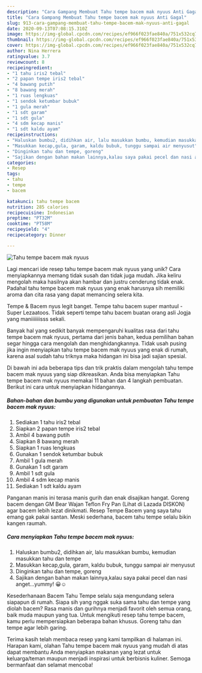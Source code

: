 ```yaml
---
description: "Cara Gampang Membuat Tahu tempe bacem mak nyuus Anti Gagal"
title: "Cara Gampang Membuat Tahu tempe bacem mak nyuus Anti Gagal"
slug: 913-cara-gampang-membuat-tahu-tempe-bacem-mak-nyuus-anti-gagal
date: 2020-09-13T07:08:15.310Z
image: https://img-global.cpcdn.com/recipes/ef966f023fae840a/751x532cq70/tahu-tempe-bacem-mak-nyuus-foto-resep-utama.jpg
thumbnail: https://img-global.cpcdn.com/recipes/ef966f023fae840a/751x532cq70/tahu-tempe-bacem-mak-nyuus-foto-resep-utama.jpg
cover: https://img-global.cpcdn.com/recipes/ef966f023fae840a/751x532cq70/tahu-tempe-bacem-mak-nyuus-foto-resep-utama.jpg
author: Nina Herrera
ratingvalue: 3.7
reviewcount: 8
recipeingredient:
- "1 tahu iris2 tebal"
- "2 papan tempe iris2 tebal"
- "4 bawang putih"
- "8 bawang merah"
- "1 ruas lengkuas"
- "1 sendok ketumbar bubuk"
- "1 gula merah"
- "1 sdt garam"
- "1 sdt gula"
- "4 sdm kecap manis"
- "1 sdt kaldu ayam"
recipeinstructions:
- "Haluskan bumbu2, didihkan air, lalu masukkan bumbu, kemudian masukkan tahu dan tempe"
- "Masukkan kecap,gula, garam, kaldu bubuk, tunggu sampai air menyusut"
- "Dinginkan tahu dan tempe, goreng"
- "Sajikan dengan bahan makan lainnya,kalau saya pakai pecel dan nasi anget...yummy! 😀☺"
categories:
- Resep
tags:
- tahu
- tempe
- bacem

katakunci: tahu tempe bacem 
nutrition: 285 calories
recipecuisine: Indonesian
preptime: "PT32M"
cooktime: "PT58M"
recipeyield: "4"
recipecategory: Dinner

---
```



![Tahu tempe bacem mak nyuus](https://img-global.cpcdn.com/recipes/ef966f023fae840a/751x532cq70/tahu-tempe-bacem-mak-nyuus-foto-resep-utama.jpg)

Lagi mencari ide resep tahu tempe bacem mak nyuus yang unik? Cara menyiapkannya memang tidak susah dan tidak juga mudah. Jika keliru mengolah maka hasilnya akan hambar dan justru cenderung tidak enak. Padahal tahu tempe bacem mak nyuus yang enak harusnya sih memiliki aroma dan cita rasa yang dapat memancing selera kita.

Tempe &amp; Bacem nyus legit banget. Tempe tahu bacem super mantuul - Super Lezaatoos. Tidak seperti tempe tahu bacem buatan orang asli Jogja yang maniiiiiiisss sekali.

Banyak hal yang sedikit banyak mempengaruhi kualitas rasa dari tahu tempe bacem mak nyuus, pertama dari jenis bahan, kedua pemilihan bahan segar hingga cara mengolah dan menghidangkannya. Tidak usah pusing jika ingin menyiapkan tahu tempe bacem mak nyuus yang enak di rumah, karena asal sudah tahu triknya maka hidangan ini bisa jadi sajian spesial.


Di bawah ini ada beberapa tips dan trik praktis dalam mengolah tahu tempe bacem mak nyuus yang siap dikreasikan. Anda bisa menyiapkan Tahu tempe bacem mak nyuus memakai 11 bahan dan 4 langkah pembuatan. Berikut ini cara untuk menyiapkan hidangannya.

<!--inarticleads1-->

##### Bahan-bahan dan bumbu yang digunakan untuk pembuatan Tahu tempe bacem mak nyuus:

1. Sediakan 1 tahu iris2 tebal
1. Siapkan 2 papan tempe iris2 tebal
1. Ambil 4 bawang putih
1. Siapkan 8 bawang merah
1. Siapkan 1 ruas lengkuas
1. Gunakan 1 sendok ketumbar bubuk
1. Ambil 1 gula merah
1. Gunakan 1 sdt garam
1. Ambil 1 sdt gula
1. Ambil 4 sdm kecap manis
1. Sediakan 1 sdt kaldu ayam


Panganan manis ini terasa manis gurih dan enak disajikan hangat. Goreng bacem dengan GM Bear Wajan Teflon Fry Pan (Lihat di Lazada DISKON) agar bacem lebih lezat dinikmati. Resep Tempe Bacem yang saya tahu emang gak pakai santan. Meski sederhana, bacem tahu tempe selalu bikin kangen raumah. 

<!--inarticleads2-->

##### Cara menyiapkan Tahu tempe bacem mak nyuus:

1. Haluskan bumbu2, didihkan air, lalu masukkan bumbu, kemudian masukkan tahu dan tempe
1. Masukkan kecap,gula, garam, kaldu bubuk, tunggu sampai air menyusut
1. Dinginkan tahu dan tempe, goreng
1. Sajikan dengan bahan makan lainnya,kalau saya pakai pecel dan nasi anget...yummy! 😀☺


Kesederhanaan Bacem Tahu Tempe selalu saja mengundang selera siapapun di rumah. Siapa sih yang nggak suka sama tahu dan tempe yang diolah bacem? Rasa manis dan gurihnya menjadi favorit oleh semua orang, baik muda maupun yang tua. Untuk mengikuti resep tahu tempe bacem, kamu perlu mempersiapkan beberapa bahan khusus. Goreng tahu dan tempe agar lebih garing. 

Terima kasih telah membaca resep yang kami tampilkan di halaman ini. Harapan kami, olahan Tahu tempe bacem mak nyuus yang mudah di atas dapat membantu Anda menyiapkan makanan yang lezat untuk keluarga/teman maupun menjadi inspirasi untuk berbisnis kuliner. Semoga bermanfaat dan selamat mencoba!
